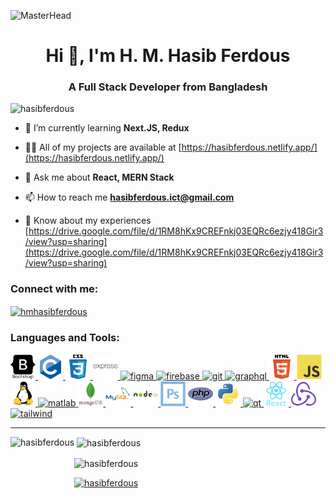 ![MasterHead](https://media.licdn.com/dms/image/D5616AQFeYssUxq8wWQ/profile-displaybackgroundimage-shrink_350_1400/0/1670493591271?e=1684972800&v=beta&t=dUbLBaP8SId7Ksa4chDVE-2rn39VzWFXOFvhLRYd3rM)

<h1 align="center">Hi 👋, I'm H. M. Hasib Ferdous</h1>
<h3 align="center">A Full Stack Developer from Bangladesh</h3>

<!-- <img align="right" alt="Coding" width="1100" src=""> -->

<p align="left"> <img src="https://komarev.com/ghpvc/?username=hasibferdous&label=Profile%20views&color=0e75b6&style=flat" alt="hasibferdous" /> </p>


- 🌱 I’m currently learning **Next.JS, Redux**

- 👨‍💻 All of my projects are available at [https://hasibferdous.netlify.app/](https://hasibferdous.netlify.app/)

- 💬 Ask me about **React, MERN Stack**

- 📫 How to reach me **hasibferdous.ict@gmail.com**

- 📄 Know about my experiences [https://drive.google.com/file/d/1RM8hKx9CREFnkj03EQRc6ezjy418Gir3/view?usp=sharing](https://drive.google.com/file/d/1RM8hKx9CREFnkj03EQRc6ezjy418Gir3/view?usp=sharing)

<h3 align="left">Connect with me:</h3>
<p align="left">
<a href="https://linkedin.com/in/hmhasibferdous" target="blank"><img align="center" src="https://raw.githubusercontent.com/rahuldkjain/github-profile-readme-generator/master/src/images/icons/Social/linked-in-alt.svg" alt="hmhasibferdous" height="30" width="40" /></a>
</p>

<h3 align="left">Languages and Tools:</h3>
<p align="left"> <a href="https://getbootstrap.com" target="_blank" rel="noreferrer"> <img src="https://raw.githubusercontent.com/devicons/devicon/master/icons/bootstrap/bootstrap-plain-wordmark.svg" alt="bootstrap" width="40" height="40"/> </a> <a href="https://www.cprogramming.com/" target="_blank" rel="noreferrer"> <img src="https://raw.githubusercontent.com/devicons/devicon/master/icons/c/c-original.svg" alt="c" width="40" height="40"/> </a> <a href="https://www.w3schools.com/css/" target="_blank" rel="noreferrer"> <img src="https://raw.githubusercontent.com/devicons/devicon/master/icons/css3/css3-original-wordmark.svg" alt="css3" width="40" height="40"/> </a> <a href="https://expressjs.com" target="_blank" rel="noreferrer"> <img src="https://raw.githubusercontent.com/devicons/devicon/master/icons/express/express-original-wordmark.svg" alt="express" width="40" height="40"/> </a> <a href="https://www.figma.com/" target="_blank" rel="noreferrer"> <img src="https://www.vectorlogo.zone/logos/figma/figma-icon.svg" alt="figma" width="40" height="40"/> </a> <a href="https://firebase.google.com/" target="_blank" rel="noreferrer"> <img src="https://www.vectorlogo.zone/logos/firebase/firebase-icon.svg" alt="firebase" width="40" height="40"/> </a> <a href="https://git-scm.com/" target="_blank" rel="noreferrer"> <img src="https://www.vectorlogo.zone/logos/git-scm/git-scm-icon.svg" alt="git" width="40" height="40"/> </a> <a href="https://graphql.org" target="_blank" rel="noreferrer"> <img src="https://www.vectorlogo.zone/logos/graphql/graphql-icon.svg" alt="graphql" width="40" height="40"/> </a> <a href="https://www.w3.org/html/" target="_blank" rel="noreferrer"> <img src="https://raw.githubusercontent.com/devicons/devicon/master/icons/html5/html5-original-wordmark.svg" alt="html5" width="40" height="40"/> </a> <a href="https://developer.mozilla.org/en-US/docs/Web/JavaScript" target="_blank" rel="noreferrer"> <img src="https://raw.githubusercontent.com/devicons/devicon/master/icons/javascript/javascript-original.svg" alt="javascript" width="40" height="40"/> </a> <a href="https://www.linux.org/" target="_blank" rel="noreferrer"> <img src="https://raw.githubusercontent.com/devicons/devicon/master/icons/linux/linux-original.svg" alt="linux" width="40" height="40"/> </a> <a href="https://www.mathworks.com/" target="_blank" rel="noreferrer"> <img src="https://upload.wikimedia.org/wikipedia/commons/2/21/Matlab_Logo.png" alt="matlab" width="40" height="40"/> </a> <a href="https://www.mongodb.com/" target="_blank" rel="noreferrer"> <img src="https://raw.githubusercontent.com/devicons/devicon/master/icons/mongodb/mongodb-original-wordmark.svg" alt="mongodb" width="40" height="40"/> </a> <a href="https://www.mysql.com/" target="_blank" rel="noreferrer"> <img src="https://raw.githubusercontent.com/devicons/devicon/master/icons/mysql/mysql-original-wordmark.svg" alt="mysql" width="40" height="40"/> </a> <a href="https://nodejs.org" target="_blank" rel="noreferrer"> <img src="https://raw.githubusercontent.com/devicons/devicon/master/icons/nodejs/nodejs-original-wordmark.svg" alt="nodejs" width="40" height="40"/> </a> <a href="https://www.photoshop.com/en" target="_blank" rel="noreferrer"> <img src="https://raw.githubusercontent.com/devicons/devicon/master/icons/photoshop/photoshop-line.svg" alt="photoshop" width="40" height="40"/> </a> <a href="https://www.php.net" target="_blank" rel="noreferrer"> <img src="https://raw.githubusercontent.com/devicons/devicon/master/icons/php/php-original.svg" alt="php" width="40" height="40"/> </a> <a href="https://www.python.org" target="_blank" rel="noreferrer"> <img src="https://raw.githubusercontent.com/devicons/devicon/master/icons/python/python-original.svg" alt="python" width="40" height="40"/> </a> <a href="https://www.qt.io/" target="_blank" rel="noreferrer"> <img src="https://upload.wikimedia.org/wikipedia/commons/0/0b/Qt_logo_2016.svg" alt="qt" width="40" height="40"/> </a> <a href="https://reactjs.org/" target="_blank" rel="noreferrer"> <img src="https://raw.githubusercontent.com/devicons/devicon/master/icons/react/react-original-wordmark.svg" alt="react" width="40" height="40"/> </a> <a href="https://redux.js.org" target="_blank" rel="noreferrer"> <img src="https://raw.githubusercontent.com/devicons/devicon/master/icons/redux/redux-original.svg" alt="redux" width="40" height="40"/> </a> <a href="https://tailwindcss.com/" target="_blank" rel="noreferrer"> <img src="https://www.vectorlogo.zone/logos/tailwindcss/tailwindcss-icon.svg" alt="tailwind" width="40" height="40"/> </a> </p>


<hr>
<p><img align="left"  height="195px" src="https://github-readme-stats.vercel.app/api/top-langs?username=hasibferdous&show_icons=true&locale=en&layout=compact" alt="hasibferdous" /></p>

<p>&nbsp;<img align="center"  src="https://github-readme-stats.vercel.app/api?username=hasibferdous&show_icons=true&locale=en" alt="hasibferdous" /></p>

<p><img align="center" src="https://github-readme-streak-stats.herokuapp.com/?user=hasibferdous&" alt="hasibferdous" /></p>

<p align="left"> <a href="https://github.com/ryo-ma/github-profile-trophy"><img height="250px" margin="15px" src="https://github-profile-trophy.vercel.app/?username=hasibferdous" alt="hasibferdous" /></a> </p>
